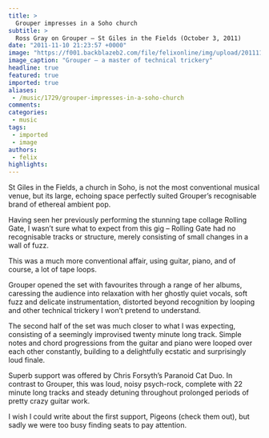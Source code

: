```yaml
---
title: >
  Grouper impresses in a Soho church
subtitle: >
  Ross Gray on Grouper – St Giles in the Fields (October 3, 2011)
date: "2011-11-10 21:23:57 +0000"
image: "https://f001.backblazeb2.com/file/felixonline/img/upload/201111102124-felix-grouper.jpg"
image_caption: "Grouper – a master of technical trickery"
headline: true
featured: true
imported: true
aliases:
 - /music/1729/grouper-impresses-in-a-soho-church
comments:
categories:
 - music
tags:
 - imported
 - image
authors:
 - felix
highlights:
---
```


St Giles in the Fields, a church in Soho, is not the most conventional musical venue, but its large, echoing space perfectly suited Grouper’s recognisable brand of ethereal ambient pop.

Having seen her previously performing the stunning tape collage Rolling Gate, I wasn’t sure what to expect from this gig – Rolling Gate had no recognisable tracks or structure, merely consisting of small changes in a wall of fuzz.

This was a much more conventional affair, using guitar, piano, and of course, a lot of tape loops.

Grouper opened the set with favourites through a range of her albums, caressing the audience into relaxation with her ghostly quiet vocals, soft fuzz and delicate instrumentation, distorted beyond recognition by looping and other technical trickery I won’t pretend to understand.

The second half of the set was much closer to what I was expecting, consisting of a seemingly improvised twenty minute long track. Simple notes and chord progressions from the guitar and piano were looped over each other constantly, building to a delightfully ecstatic and surprisingly loud finale.

Superb support was offered by Chris Forsyth’s Paranoid Cat Duo. In contrast to Grouper, this was loud, noisy psych-rock, complete with 22 minute long tracks and steady detuning throughout prolonged periods of pretty crazy guitar work.

I wish I could write about the first support, Pigeons (check them out), but sadly we were too busy finding seats to pay attention.
